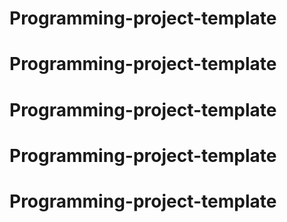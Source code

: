 # Programming-project-template
# Programming-project-template
# Programming-project-template
# Programming-project-template
# Programming-project-template
